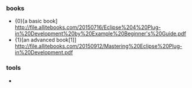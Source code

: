 ### books
* {0}[a basic book] http://file.allitebooks.com/20150716/Eclipse%204%20Plug-in%20Development%20by%20Example%20Beginner's%20Guide.pdf
* {1}[an advanced book[1]] http://file.allitebooks.com/20150912/Mastering%20Eclipse%20Plug-in%20Development.pdf

### tools
* [SWT GUI test framework]: http://eclipse.org/swtbot/. (see sample in book{0})
